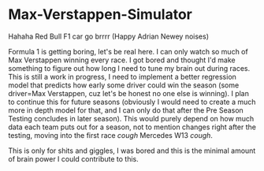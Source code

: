 # Max-Verstappen-Simulator
Hahaha Red Bull F1 car go brrrr (Happy Adrian Newey noises)




Formula 1 is getting boring, let's be real here. I can only watch so much of Max Verstappen winning every race.
I got bored and thought I'd make something to figure out how long I need to tune my brain out during races. This is still a work in progress, I need to implement a better regression model that predicts how early some driver could win the season (some driver=Max Verstappen, cuz let's be honest no one else is winning). I plan to continue this for future seasons (obviously I would need to create a much more in depth model for that, and I can only do that after the Pre Season Testing concludes in later season). This would purely depend on how much data each team puts out for a season, not to mention changes right after the testing, moving into the first race *cough* Mercedes W13 *cough*.

This is only for shits and giggles, I was bored and this is the minimal amount of brain power I could contribute to this.
